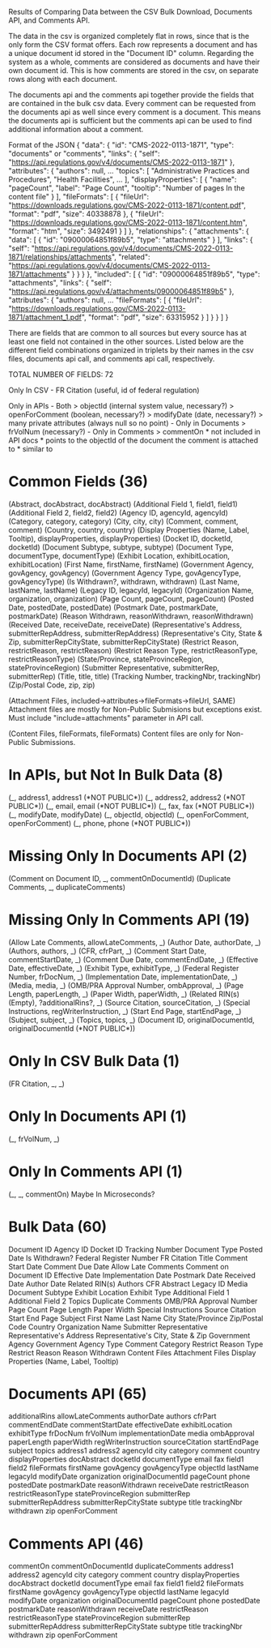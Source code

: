 
Results of Comparing Data between the CSV Bulk Download,
Documents API, and Comments API.

The data in the csv is organized completely flat in rows,
since that is the only form the CSV format offers.
Each row represents a document and has a unique document id
stored in the "Document ID" column.
Regarding the system as a whole, comments are considered as
documents and have their own document id.
This is how comments are stored in the csv, on separate
rows along with each document.

The documents api and the comments api together provide
the fields that are contained in the bulk csv data. Every comment
can be requested from the documents api as well since every comment
is a document. This means the documents api is sufficient but the
comments api can be used to find additional information about a comment.

Format of the JSON
{
	"data": {
		"id": "CMS-2022-0113-1871",
		"type": "documents" or "comments",
		"links": {
			"self": "https://api.regulations.gov/v4/documents/CMS-2022-0113-1871"
		},
		"attributes": {
			"authors": null,
			...
			"topics": [
				"Administrative Practices and Procedures",
				"Health Facilities",
				...
			],
			"displayProperties": [
				{
					"name": "pageCount",
					"label": "Page Count",
					"tooltip": "Number of pages In the content file"
				}
			],
			"fileFormats": [
				{
					"fileUrl": "https://downloads.regulations.gov/CMS-2022-0113-1871/content.pdf",
					"format": "pdf",
					"size": 40338878
				},
				{
					"fileUrl": "https://downloads.regulations.gov/CMS-2022-0113-1871/content.htm",
					"format": "htm",
					"size": 3492491
				}
			]
		},
		"relationships": {
			"attachments": {
				"data": [
					{
						"id": "09000064851f89b5",
						"type": "attachments"
					}
				],
				"links": {
					"self": "https://api.regulations.gov/v4/documents/CMS-2022-0113-1871/relationships/attachments",
					"related": "https://api.regulations.gov/v4/documents/CMS-2022-0113-1871/attachments"
				}
			}
		}
	},
	"included": [
		{
			"id": "09000064851f89b5",
			"type": "attachments",
			"links": {
				"self": "https://api.regulations.gov/v4/attachments/09000064851f89b5"
			},
			"attributes": {
				"authors": null,
				...
				"fileFormats": [
					{
						"fileUrl": "https://downloads.regulations.gov/CMS-2022-0113-1871/attachment_1.pdf",
						"format": "pdf",
						"size": 63315952
					}
				]
			}
		}
	]
}

There are fields that are
common to all sources but every source has at least one field
not contained in the other sources. Listed below are the different
field combinations organized in triplets by their names
in the csv files, documents api
call, and comments api call, respectively.

TOTAL NUMBER OF FIELDS: 72


Only In CSV
	- FR Citation (useful, id of federal regulation)

Only in APIs
	- Both
		> objectId (internal system value, necessary?)
		> openForComment (boolean, necessary?)
		> modifyDate (date, necessary?)
		> many private attributes (always null so no point)
	- Only in Documents
		> frVolNum (necessary?)
	- Only in Comments
		> commentOn
			* not included in API docs
			* points to the objectId of the document the comment is attached to
			* similar to 


Common Fields (36)
========================================
(Abstract, docAbstract, docAbstract)
(Additional Field 1, field1, field1)
(Additional Field 2, field2, field2)
(Agency ID, agencyId, agencyId)
(Category, category, category)
(City, city, city)
(Comment, comment, comment)
(Country, country, country)
(Display Properties (Name, Label, Tooltip), displayProperties, displayProperties)
(Docket ID, docketId, docketId)
(Document Subtype, subtype, subtype)
(Document Type, documentType, documentType)
(Exhibit Location, exhibitLocation, exhibitLocation)
(First Name, firstName, firstName)
(Government Agency, govAgency, govAgency)
(Government Agency Type, govAgencyType, govAgencyType)
(Is Withdrawn?, withdrawn, withdrawn)
(Last Name, lastName, lastName)
(Legacy ID, legacyId, legacyId)
(Organization Name, organization, organization)
(Page Count, pageCount, pageCount)
(Posted Date, postedDate, postedDate)
(Postmark Date, postmarkDate, postmarkDate)
(Reason Withdrawn, reasonWithdrawn, reasonWithdrawn)
(Received Date, receiveDate, receiveDate)
(Representative's Address, submitterRepAddress, submitterRepAddress)
(Representative's City, State & Zip, submitterRepCityState, submitterRepCityState)
(Restrict Reason, restrictReason, restrictReason)
(Restrict Reason Type, restrictReasonType, restrictReasonType)
(State/Province, stateProvinceRegion, stateProvinceRegion)
(Submitter Representative, submitterRep, submitterRep)
(Title, title, title)
(Tracking Number, trackingNbr, trackingNbr)
(Zip/Postal Code, zip, zip)

(Attachment Files, included->attributes->fileFormats->fileUrl, SAME)
Attachment files are mostly for Non-Public Submisions but exceptions exist.
Must include "include=attachments" parameter in API call.

(Content Files, fileFormats, fileFormats)
Content files are only for Non-Public Submissions.


In APIs, but Not In Bulk Data (8)
========================================
(\_, address1, address1 (\*NOT PUBLIC\*))
(\_, address2, address2 (\*NOT PUBLIC\*))
(\_, email, email (\*NOT PUBLIC\*))
(\_, fax, fax (\*NOT PUBLIC\*))
(\_, modifyDate, modifyDate)
(\_, objectId, objectId)
(\_, openForComment, openForComment)
(\_, phone, phone (\*NOT PUBLIC\*))


Missing Only In Documents API (2)
========================================
(Comment on Document ID, \_, commentOnDocumentId)
(Duplicate Comments, \_, duplicateComments)


Missing Only In Comments API (19)
========================================
(Allow Late Comments, allowLateComments, \_)
(Author Date, authorDate, \_)
(Authors, authors, \_)
(CFR, cfrPart, \_)
(Comment Start Date, commentStartDate, \_)
(Comment Due Date, commentEndDate, \_)
(Effective Date, effectiveDate, \_)
(Exhibit Type, exhibitType, \_)
(Federal Register Number, frDocNum, \_)
(Implementation Date, implementationDate, \_)
(Media, media, \_)
(OMB/PRA Approval Number, ombApproval, \_)
(Page Length, paperLength, \_)
(Paper Width, paperWidth, \_)
(Related RIN(s) (Empty), ?additionalRins?, \_)
(Source Citation, sourceCitation, \_)
(Special Instructions, regWriterInstruction, \_)
(Start End Page, startEndPage, \_)
(Subject, subject, \_)
(Topics, topics, \_)
(Document ID, originalDocumentId, originalDocumentId (\*NOT PUBLIC\*))


Only In CSV Bulk Data (1)
========================================
(FR Citation, \_, \_)


Only In Documents API (1)
========================================
(\_, frVolNum, \_)


Only In Comments API (1)
========================================
(\_, \_, commentOn) Maybe In Microseconds?


Bulk Data (60)
====================
Document ID
Agency ID
Docket ID
Tracking Number
Document Type
Posted Date
Is Withdrawn?
Federal Register Number
FR Citation
Title
Comment Start Date
Comment Due Date
Allow Late Comments
Comment on Document ID
Effective Date
Implementation Date
Postmark Date
Received Date
Author Date
Related RIN(s)
Authors
CFR
Abstract
Legacy ID
Media
Document Subtype
Exhibit Location
Exhibit Type
Additional Field 1
Additional Field 2
Topics
Duplicate Comments
OMB/PRA Approval Number
Page Count
Page Length
Paper Width
Special Instructions
Source Citation
Start End Page
Subject
First Name
Last Name
City
State/Province
Zip/Postal Code
Country
Organization Name
Submitter Representative
Representative's Address
Representative's City, State & Zip
Government Agency
Government Agency Type
Comment
Category
Restrict Reason Type
Restrict Reason
Reason Withdrawn
Content Files
Attachment Files
Display Properties (Name, Label, Tooltip)


Documents API (65)
====================
additionalRins
allowLateComments
authorDate
authors
cfrPart
commentEndDate
commentStartDate
effectiveDate
exhibitLocation
exhibitType
frDocNum
frVolNum
implementationDate
media
ombApproval
paperLength
paperWidth
regWriterInstruction
sourceCitation
startEndPage
subject
topics
address1
address2
agencyId
city
category
comment
country
displayProperties
docAbstract
docketId
documentType
email
fax
field1
field2
fileFormats
firstName
govAgency
govAgencyType
objectId
lastName
legacyId
modifyDate
organization
originalDocumentId
pageCount
phone
postedDate
postmarkDate
reasonWithdrawn
receiveDate
restrictReason
restrictReasonType
stateProvinceRegion
submitterRep
submitterRepAddress
submitterRepCityState
subtype
title
trackingNbr
withdrawn
zip
openForComment


Comments API (46)
====================
commentOn
commentOnDocumentId
duplicateComments
address1
address2
agencyId
city
category
comment
country
displayProperties
docAbstract
docketId
documentType
email
fax
field1
field2
fileFormats
firstName
govAgency
govAgencyType
objectId
lastName
legacyId
modifyDate
organization
originalDocumentId
pageCount
phone
postedDate
postmarkDate
reasonWithdrawn
receiveDate
restrictReason
restrictReasonType
stateProvinceRegion
submitterRep
submitterRepAddress
submitterRepCityState
subtype
title
trackingNbr
withdrawn
zip
openForComment

